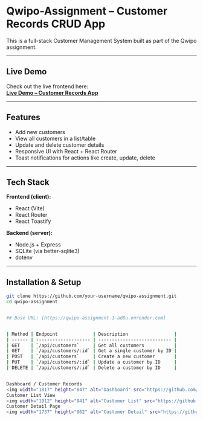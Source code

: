 # Qwipo-Assignment – Customer Records CRUD App

This is a full-stack Customer Management System built as part of the Qwipo assignment.

---

##  Live Demo

Check out the live frontend here:  
**[Live Demo – Customer Records App](https://qwipo-assignment-8wai.vercel.app/)**

---

##  Features
- Add new customers  
- View all customers in a list/table  
- Update and delete customer details  
- Responsive UI with React + React Router  
- Toast notifications for actions like create, update, delete

---

##  Tech Stack

**Frontend (client):**
- React (Vite)  
- React Router  
- React Toastify

**Backend (server):**
- Node.js + Express  
- SQLite (via better-sqlite3)  
- dotenv

---

##  Installation & Setup

```bash
git clone https://github.com/your-username/qwipo-assignment.git
cd qwipo-assignment


## Base URL: [https://qwipo-assignment-1-ad8u.onrender.com]


| Method | Endpoint             | Description                 |
| ------ | -------------------- | --------------------------- |
| GET    | `/api/customers`     | Get all customers           |
| GET    | `/api/customers/:id` | Get a single customer by ID |
| POST   | `/api/customers`     | Create a new customer       |
| PUT    | `/api/customers/:id` | Update a customer by ID     |
| DELETE | `/api/customers/:id` | Delete a customer by ID     |


Dashboard / Customer Records
<img width="1817" height="847" alt="Dashboard" src="https://github.com/user-attachments/assets/93af38b8-a06e-449d-af1b-0bb40a11e3e6" />
Customer List View
<img width="1912" height="941" alt="Customer List" src="https://github.com/user-attachments/assets/c89e9d46-8bb8-4551-bdf6-8fc668979440" />
Customer Detail Page
<img width="1737" height="962" alt="Customer Detail" src="https://github.com/user-attachments/assets/6d0abc38-29e3-457a-8b0f-7c0792227ff0" />





